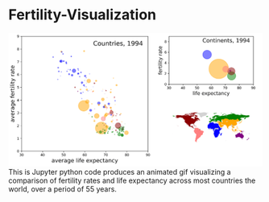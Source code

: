 # Fertility-Visualization
![Screenshot of Animaion](images/Fertility.png)
This is Jupyter python code produces an animated gif visualizing a comparison of fertility rates and life expectancy across most countries the world, over a period of 55 years.
